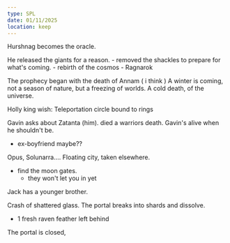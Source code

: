 ```yaml
---
type: SPL
date: 01/11/2025
location: keep
---
```


Hurshnag becomes the oracle. 

He released the giants for a reason. 
	- removed the shackles to prepare for what's coming.
		- rebirth of the cosmos
			- Ragnarok

The prophecy began with the death of Annam ( i think )
A winter is coming, not a season of nature, but a freezing of worlds. 
A cold death, of the universe. 

Holly king wish:
Teleportation circle bound to rings 

Gavin asks about Zatanta (him). 
	died a warriors death. Gavin's alive when he shouldn't be.
- ex-boyfriend maybe??

Opus, Solunarra....
Floating city, taken elsewhere.
- find the moon gates.
	- they won't let you in yet

Jack has a younger brother.

Crash of shattered glass. The portal breaks into shards and dissolve. 
- 1 fresh raven feather left behind

The portal is closed, 